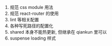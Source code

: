 1. 规范 css module 用法
2. 规范 react-router 的使用
3. lint 等相关配置
4. 各种写死路径的配置化
5. shared 本身不能热更新, 但继承在 qiankun 里可以
6. suspense loading 样式
